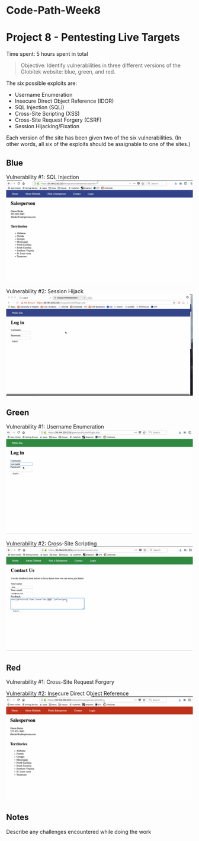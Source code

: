 # Code-Path-Week8
# Project 8 - Pentesting Live Targets

Time spent: 5 hours spent in total

> Objective: Identify vulnerabilities in three different versions of the Globitek website: blue, green, and red.

The six possible exploits are:
* Username Enumeration
* Insecure Direct Object Reference (IDOR)
* SQL Injection (SQLi)
* Cross-Site Scripting (XSS)
* Cross-Site Request Forgery (CSRF)
* Session Hijacking/Fixation

Each version of the site has been given two of the six vulnerabilities. (In other words, all six of the exploits should be assignable to one of the sites.)

## Blue

Vulnerability #1: SQL Injection
![](https://github.com/jas5mg/Code-Path-Week8/blob/master/SQL.gif)

Vulnerability #2: Session Hijack
![](https://github.com/jas5mg/Code-Path-Week8/blob/master/Session_Hijacking.gif)



## Green

Vulnerability #1: Username Enumeration
![](https://github.com/jas5mg/Code-Path-Week8/blob/master/Username_Enumeration.gif)

Vulnerability #2: Cross-Site Scripting
![](https://github.com/jas5mg/Code-Path-Week8/blob/master/XSS_Attack.gif)


## Red

Vulnerability #1: Cross-Site Request Forgery


Vulnerability #2: Insecure Direct Object Reference
![](https://github.com/jas5mg/Code-Path-Week8/blob/master/IDOR.gif)


## Notes

Describe any challenges encountered while doing the work

